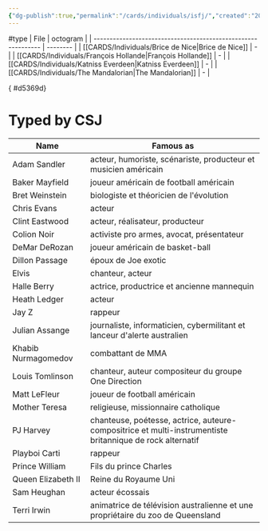 ```yaml
---
{"dg-publish":true,"permalink":"/cards/individuals/isfj/","created":"2023-04-29T12:08:47.375+02:00","updated":"2023-05-03T21:16:29.488+02:00"}
---
```


#type
| File                                                          | octogram |
| ------------------------------------------------------------- | -------- |
| [[CARDS/Individuals/Brice de Nice\|Brice de Nice]]         | \-       |
| [[CARDS/Individuals/François Hollande\|François Hollande]] | \-       |
| [[CARDS/Individuals/Katniss Everdeen\|Katniss Everdeen]]   | \-       |
| [[CARDS/Individuals/The Mandalorian\|The Mandalorian]]     | \-       |

{ #d5369d}


# Typed by CSJ 

| Name                | Famous as                                                                                                 |
|---------------------|-----------------------------------------------------------------------------------------------------------|
| Adam Sandler        | acteur, humoriste, scénariste, producteur et musicien américain                                           |
| Baker Mayfield      | joueur américain de football américain                                                                    |
| Bret Weinstein      | biologiste et théoricien de l'évolution                                                                   |
| Chris Evans         | acteur                                                                                                    |
| Clint Eastwood      | acteur, réalisateur, producteur                                                                           |
| Colion Noir         | activiste pro armes, avocat, présentateur                                                                 |
| DeMar DeRozan       | joueur américain de basket-ball                                                                           |
| Dillon Passage      | époux de Joe exotic                                                                                       |
| Elvis               | chanteur, acteur                                                                                          |
| Halle Berry         | actrice, productrice et ancienne mannequin                                                                |
| Heath Ledger        | acteur                                                                                                    |
| Jay Z               | rappeur                                                                                                   |
| Julian Assange      | journaliste, informaticien, cybermilitant et lanceur d'alerte australien                                  |
| Khabib Nurmagomedov | combattant de MMA                                                                                         |
| Louis Tomlinson     | chanteur, auteur compositeur du groupe One Direction                                                      |
| Matt LeFleur        | joueur de football américain                                                                              |
| Mother Teresa       | religieuse, missionnaire catholique                                                                       |
| PJ Harvey           | chanteuse, poétesse, actrice, auteure-compositrice et multi-instrumentiste britannique de rock alternatif |
| Playboi Carti       | rappeur                                                                                                   |
| Prince William      | Fils du prince Charles                                                                                    |
| Queen Elizabeth II  | Reine du Royaume Uni                                                                                      |
| Sam Heughan         | acteur écossais                                                                                           |
| Terri Irwin         | animatrice de télévision australienne et une propriétaire du zoo de Queensland                            |


